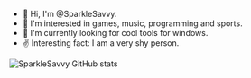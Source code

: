- 👋 Hi, I'm @SparkleSavvy.
- 👀 I'm interested in games, music, programming and sports.
- 🌱 I'm currently looking for cool tools for windows.
- ✌️ Interesting fact: I am a very shy person.

![SparkleSavvy GitHub stats](https://github-readme-stats.vercel.app/api?username=SparkleSavvy&show_icons=true&theme=transparent)
